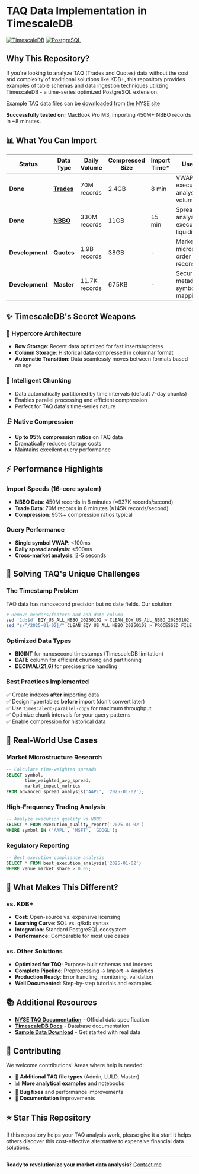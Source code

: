 # TAQ Data Implementation in TimescaleDB

[![TimescaleDB](https://img.shields.io/badge/TimescaleDB-2.0+-blue.svg)](https://www.timescale.com/)
[![PostgreSQL](https://img.shields.io/badge/PostgreSQL-12+-336791.svg)](https://www.postgresql.org/)


## Why This Repository?
If you're looking to analyze TAQ (Trades and Quotes) data without the cost and complexity of traditional solutions like KDB+, this repository provides examples of table schemas and data ingestion techniques utilizing TimescaleDB - a time-series optimized PostgreSQL extension.

Example TAQ data files can be [downloaded from the NYSE site](https://ftp.nyse.com/Historical%20Data%20Samples/DAILY%20TAQ/)

**Successfully tested on:** MacBook Pro M3, importing 450M+ NBBO records in ~8 minutes.
## 📊 What You Can Import

|Status | Data Type | Daily Volume | Compressed Size | Import Time* | Use Cases |
|-----------|-----------|--------------|-----------------|--------------|-----------|
|**Done** | [**Trades**](taq_trade/readme.md) | 70M records | 2.4GB | 8 min | VWAP, execution analysis, volume studies |
|**Done** | [**NBBO**](taq_nbbo/readme.md) | 330M records | 11GB | 15 min | Spread analysis, best execution, liquidity |
|**Development**| **Quotes** | 1.9B records | 38GB | - | Market microstructure, order book reconstruction |
|**Development**| **Master** | 11.7K records | 675KB | - | Security metadata, symbol mapping |



## ✨ TimescaleDB's Secret Weapons

### 🔄 Hypercore Architecture
- **Row Storage**: Recent data optimized for fast inserts/updates
- **Column Storage**: Historical data compressed in columnar format  
- **Automatic Transition**: Data seamlessly moves between formats based on age

### 🧩 Intelligent Chunking
- Data automatically partitioned by time intervals (default 7-day chunks)
- Enables parallel processing and efficient compression
- Perfect for TAQ data's time-series nature

### 🗜️ Native Compression
- **Up to 95% compression ratios** on TAQ data
- Dramatically reduces storage costs
- Maintains excellent query performance

## ⚡ Performance Highlights

### Import Speeds (16-core system)
- **NBBO Data**: 450M records in 8 minutes (≈937K records/second)
- **Trade Data**: 70M records in 8 minutes (≈145K records/second)
- **Compression**: 95%+ compression ratios typical

### Query Performance
- **Single symbol VWAP**: <100ms
- **Daily spread analysis**: <500ms
- **Cross-market analysis**: 2-5 seconds

## 🧩 Solving TAQ's Unique Challenges

### The Timestamp Problem
TAQ data has nanosecond precision but no date fields. Our solution:

```bash
# Remove headers/footers and add date column
sed '1d;$d' EQY_US_ALL_NBBO_20250102 > CLEAN_EQY_US_ALL_NBBO_20250102
sed "s/^/2025-01-02|/" CLEAN_EQY_US_ALL_NBBO_20250102 > PROCESSED_FILE
```

### Optimized Data Types
- **BIGINT** for nanosecond timestamps (TimescaleDB limitation)
- **DATE** column for efficient chunking and partitioning
- **DECIMAL(21,6)** for precise price handling

### Best Practices Implemented
✅ Create indexes **after** importing data  
✅ Design hypertables **before** import (don't convert later)  
✅ Use `timescaledb-parallel-copy` for maximum throughput  
✅ Optimize chunk intervals for your query patterns  
✅ Enable compression for historical data  

## 💼 Real-World Use Cases

### Market Microstructure Research
```sql
-- Calculate time-weighted spreads
SELECT symbol, 
       time_weighted_avg_spread,
       market_impact_metrics
FROM advanced_spread_analysis('AAPL', '2025-01-02');
```

### High-Frequency Trading Analysis
```sql
-- Analyze execution quality vs NBBO
SELECT * FROM execution_quality_report('2025-01-02') 
WHERE symbol IN ('AAPL', 'MSFT', 'GOOGL');
```

### Regulatory Reporting
```sql
-- Best execution compliance analysis
SELECT * FROM best_execution_analysis('2025-01-02')
WHERE venue_market_share > 0.05;
```


## 🎯 What Makes This Different?

### vs. KDB+
- **Cost**: Open-source vs. expensive licensing
- **Learning Curve**: SQL vs. q/kdb syntax
- **Integration**: Standard PostgreSQL ecosystem
- **Performance**: Comparable for most use cases

### vs. Other Solutions
- **Optimized for TAQ**: Purpose-built schemas and indexes
- **Complete Pipeline**: Preprocessing → Import → Analytics
- **Production Ready**: Error handling, monitoring, validation
- **Well Documented**: Step-by-step tutorials and examples

## 📚 Additional Resources

- **[NYSE TAQ Documentation](https://www.nyse.com/market-data/historical/daily-taq)** - Official data specification
- **[TimescaleDB Docs](https://docs.timescale.com/)** - Database documentation
- **[Sample Data Download](https://www.nyse.com/market-data/historical)** - Get started with real data

## 🤝 Contributing

We welcome contributions! Areas where help is needed:

- 🔧 **Additional TAQ file types** (Admin, LULD, Master)
- 📊 **More analytical examples** and notebooks
- 🐛 **Bug fixes** and performance improvements
- 📖 **Documentation** improvements

## ⭐ Star This Repository

If this repository helps your TAQ analysis work, please give it a star! It helps others discover this cost-effective alternative to expensive financial data solutions.

---

**Ready to revolutionize your market data analysis?** [Contact me](james.freire@gmail.com)
